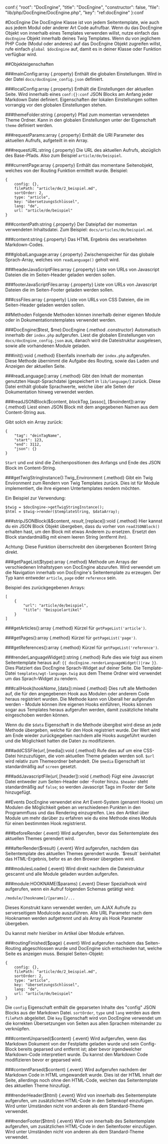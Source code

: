 conf:{
    "root": "DocEngine",
    "title": "DocEngine",
    "constructor": false,
    "file": "lib/php/DocEngine/DocEngine.php",
    "key": "ref:docEngine"
}:conf

#DocEngine
Die DocEngine Klasse ist von jedem Seitentemplate, wie auch aus jedem Modul oder anderer Art Code aufrufbar.
Wenn du das DocEngine Objekt von innerhalb eines Templates verwenden willst, nutze einfach das `docEngine` Objekt innerhalb deines
Twig Templates. Wenn du von jeglichem PHP Code (Modul oder anderes) auf das DocEngine Objekt zugreifen willst, rufe einfach
`global $docEngine` auf, damit es in deiner Klasse oder Funktion verfügbar wird.

##Objekteigenschaften

###mainConfig:array {.property}
Enthält die globalen Einstellungen. Wird in der Datei `docs/docEngine_config.json` definiert.

###localConfig:array {.property}
Enthält die Einstellungen der aktuellen Seite. Wird innerhalb eines `conf:{}:conf` JSON Blocks am Anfang jeder
Markdown Datei definiert. Eigenschaften der lokalen Einstellungen sollten vorrangig vor den globalen Einstellungen stehen.

###themeFolder:string {.property}
Pfad zum momentan verwendeten Theme Ordner. Kann in den globalen Einstellungen unter der Eigenschaft `theme` definiert werden.

###requestParams:array {.property}
Enthält die URI Parameter des aktuellen Aufrufs, aufgeteilt in ein Array.

###requestURL:string {.property}
Die URL des aktuellen Aufrufs, abzüglich des Base-Pfads. Also zum Beispiel `article/de/beispiel`.

###currentPage:array {.property}
Enthält das momentane Seitenobjekt, welches von der Routing Funktion ermittelt wurde.
Beispiel:

    {
        config: {},
        filePath: "article/de/2_beispiel.md",
        sortOrder: 2,
        type: "article",
        key: "übersetzungsSchlüssel",
        lang: "de",
        url: "article/de/beispiel"
    }


###contentPath:string {.property}
Der Dateipfad der momentan verwendeten Inhaltsdatei. Zum Beispiel: `docs/articles/de/beispiel.md`.

###content:string {.property}
Das HTML Ergebnis des verarbeiteten Markdown-Codes.

###globalLanguage:array {.property}
Zwischenspeicher für das globale Sprach-Array, welches von `readLanguage()` geholt wird.

###headerJavaScriptFiles:array {.property}
Liste von URLs von Javascript Dateien die im Seiten-Header geladen werden sollen.

###footerJavaScriptFiles:array {.property}
Liste von URLs von Javascript Dateien die im Seiten-Footer geladen werden sollen.

###cssFiles:array {.property}
Liste von URLs von CSS Dateien, die im Seiten-Header geladen werden sollen.



##Methoden
Folgende Methoden können innerhalb deiner eigenen Module oder in Dokumentationstemplates verwendet werden.

###DocEngine($test, $me):DocEngine {.method .constructor}
Automatisch innerhalb der `index.php` aufgerufen. Liest die globalen Einstellungen von `docs/docEngine_config.json` aus,
danach wird die Dateistruktur ausgelesen, sowie alle vorhandenen Module geladen.

###init():void {.method}
Ebenfalls innerhalb der `index.php` aufgerufen. Diese Methode übernimmt die Aufgabe des Routing, sowie das Laden und
Anzeigen der aktuellen Seite.

###readLanguage():array {.method}
Gibt den Inhalt der momentan genutzten Haupt-Sprachdatei (gespeichert in `lib/language/`) zurück. Diese Datei enthält
globale Sprachwerte, welche über alle Seiten der Dokumentation hinweg verwendet werden.

###readJSONBlock($content, $blockTag, [$assoc], [$noindent]):array {.method}
Liest einen JSON Block mit dem angegebenen Namen aus dem Content-String aus.

Gibt solch ein Array zurück:

    {
        "tag": "deinTagName",
        "start": 123,
        "end": 3112,
        "json": {}
    }

`Start` und `end` sind die Zeichenpositionen des Anfangs und Ende des JSON Block im Content-String.

###getTwigStringInstance():Twig_Environment {.method}
Gibt ein Twig Environment zum Rendern von Twig Templates zurück. Dies ist für Module implementiert,
die ihre eigenen Untertemplates rendern möchten.

Ein Beispiel zur Verwendung:

    $twig = $docEngine->getTwigStringInstance();
    $html = $twig->render($templateString, $dataArray);


###stripJSONBlock(&$content, $result, [$replace]):void {.method}
Hier kannst du ein JSON Block Objekt übergeben, dass du vorher von `readJSONBlock()` erhalten hast, um
den Block mit etwas Anderem zu ersetzen. Ersetzt den Block standardmäßig mit einem leeren String (entfernt ihn).

Achtung: Diese Funktion überrschreibt den übergebenen $content String direkt.


###getPageList($type):array {.method}
Methode um Arrays der verschiedenen Inhaltstypen von DocEngine abzurufen. Wird verwendet um die Navigation innerhalb von
DocEngine's Seitentemplate zu erzeugen. Der Typ kann entweder `article`, `page` oder `reference` sein.

Beispiel des zurückgegebenen Arrays:

    [
        {
            "url": "article/de/beispiel",
            "title": "Beispielartikel"
        }
    ]

###getArticles():array {.method}
Kürzel für `getPageList('article')`.

###getPages():array {.method}
Kürzel für `getPageList('page')`.

###getReferences():array {.method}
Kürzel für `getPageList('reference')`.


###renderLanguageWidget():string {.method}
Rufe dies wie folgt aus einem Seitentemplate heraus auf: `{{ docEngine.renderLanguageWidget()|raw }}`.
Dies Platziert das DocEngine Sprach-Widget auf deiner Seite. Die Template-Datei `templates/wgt-language.twig` aus dem
Theme Ordner wird verwendet um das Sprach-Widget zu rendern.

###callHook($hookName, [$data]):mixed {.method}
Dies ruft alle Methoden auf, die für den angegebenen Hook aus Modulen oder anderem Code heraus registriert wurden.
Die Methode kann von Überall her aufgerufen werden - Module können ihre eigenen Hooks einführen, Hooks können sogar
aus Templates heraus aufgerufen werden, damit zusätzliche Inhalte eingeschoben werden können.

Wenn du die `$data` Eigenschaft in die Methode übergibst wird diese an jede Methode übergeben, welche für den Hook
registriert wurde. Der Wert wird am Ende wieder zurückgegeben nachdem alle Hooks ausgeführt wurden und die Möglichkeit
hatten die Daten zu modifizieren.

###addCSSFile($url, [$media]):void {.method}
Rufe dies auf um eine CSS-Datei hinzuzufügen, die vom aktuellen Theme geladen werden soll. `$url` wird relativ zum
Themeordner behandelt.
Die `$media` Eigenschaft ist standardmäßig auf `screen` gesetzt.

###addJavascriptFile($url, [$header]):void {.method}
Fügt eine Javascript Datei entweder zum Seiten-Header oder -Footer hinzu. `$header` steht standardmäßig auf `false`;
so werden Javascript Tags im Footer der Seite hinzugefügt.


##Events
DocEngine verwendet eine Art Event-System (genannt Hooks) um Modulen die Möglichkeit geben an verschiedenen Punkten in den
Programmfluss und das Rendering einzugreifen. Lies den Artikel über Module um mehr darüber zu erfahren wie du eine Methode
eines Moduls für einen bestimmten Hook registrierst.

###beforeRender {.event}
Wird aufgerufen, bevor das Seitentemplate des aktuellen Themes gerendert wird.

###afterRender($result) {.event}
Wird aufgerufen, nachdem das Seitentemplate des aktuellen Themes gerendert wurde.
`$result` beinhaltet das HTML-Ergebnis, befor es an den Browser übergeben wird.

###modulesLoaded {.event}
Wird direkt nachdem die Dateistruktur gescannt und alle Module geladen wurden aufgerufen.

###module:HOOKNAME($params) {.event}
Dieser Spezialhook wird aufgerufen, wenn ein Aufruf folgenden Schemas getätigt wird:

    /module/[hookname]/[params]/...

Dieses Konstrukt kann verwendet werden, um AJAX Aufrufe zu serverseitigem Modulcode auszuführen.
Alle URL Parameter nach dem Hooknamen werden aufgetrennt und als Array als Hook Parameter übergeben.

Du kannst mehr hierüber im Artikel über Module erfahren.

###routingFinished($page) {.event}
Wird aufgerufen nachdem das Seiten-Routing abgeschlossen wurde und DocEngine sich entschieden hat, welche
Seite es anzeigen muss. Beispiel Seiten-Objekt:

    {
        config: {},
        filePath: "article/de/2_beispiel.md",
        sortOrder: 2,
        type: "article",
        key: "übersetzungsSchlüssel",
        lang: "de",
        url: "article/de/beispiel"
    }

Die `config` Eigenschaft enthält die geparseten Inhalte des "config" JSON Blocks aus der Markdown Datei.
`sortOrder`, `type` und `lang` werden aus dem `filePath` abgeleitet. Die `key` Eigenschaft wird von DocEngine verwendet
um die korrekten Übersetzungen von Seiten aus allen Sprachen miteinander zu verknüpfen.


###contentUnparsed($content) {.event}
Wird aufgerufen, wenn das Markdown Dokument von der Festplatte geladen wurde und sein Config-Block bereits
geparsed und entfernt ist; aber bevor irgendwelcher Markdown-Code interpretiert wurde. Du kannst den Markdown
Code modifizieren bevor er geparsed wird.

###contentParsed($content) {.event}
Wird aufgerufen nachdem der Markdown Code in HTML umgewandelt wurde. Dies ist der HTML Inhalt der Seite,
allerdings noch ohne den HTML-Code, welchen das Seitentemplate des aktuellen Theme hinzufügt.

###renderHeader($html) {.event}
Wird von innerhalb des Seitentemplate aufgerufen, um zusätzlichen HTML-Code in den Seitenkopf einzufügen.
Wird unter Umständen nicht von anderen als dem Standard-Theme verwendet.

###renderFooter($html) {.event}
Wird von innerhalb des Seitentemplate aufgerufen, um zusätzlichen HTML-Code in den Seitenfooter einzufügen.
Wird unter Umständen nicht von anderen als dem Standard-Theme verwendet.